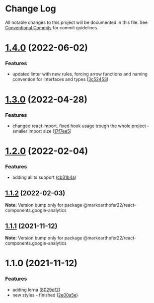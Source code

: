# Change Log

All notable changes to this project will be documented in this file.
See [Conventional Commits](https://conventionalcommits.org) for commit guidelines.

# [1.4.0](https://github.com/markoarthofer22/react-components/compare/@markoarthofer22/react-components.google-analytics@1.3.0...@markoarthofer22/react-components.google-analytics@1.4.0) (2022-06-02)


### Features

* updated linter with new rules, forcing arrow functions and naming convention for interfaces and types ([3c52453](https://github.com/markoarthofer22/react-components/commit/3c52453d506f86781a1e069afa3afbe48be6d912))





# [1.3.0](https://github.com/markoarthofer22/react-components/compare/@markoarthofer22/react-components.google-analytics@1.2.0...@markoarthofer22/react-components.google-analytics@1.3.0) (2022-04-28)


### Features

* changed react import. fixed hook usage trough the whole project - smaller import size ([17f7ee5](https://github.com/markoarthofer22/react-components/commit/17f7ee5fbab26d1b33d6cbbb2e9c1ee858c04db1))





# [1.2.0](https://github.com/markoarthofer22/react-components/compare/@markoarthofer22/react-components.google-analytics@1.1.2...@markoarthofer22/react-components.google-analytics@1.2.0) (2022-02-04)


### Features

* adding all ts support ([cb31b4a](https://github.com/markoarthofer22/react-components/commit/cb31b4aee37bcd4a7617a49d61b181a4bde72574))





## [1.1.2](https://github.com/markoarthofer22/react-components/compare/@markoarthofer22/react-components.google-analytics@1.1.1...@markoarthofer22/react-components.google-analytics@1.1.2) (2022-02-03)

**Note:** Version bump only for package @markoarthofer22/react-components.google-analytics





## [1.1.1](https://github.com/markoarthofer22/react-components/compare/@markoarthofer22/react-components.google-analytics@1.1.0...@markoarthofer22/react-components.google-analytics@1.1.1) (2021-11-12)

**Note:** Version bump only for package @markoarthofer22/react-components.google-analytics





# 1.1.0 (2021-11-12)


### Features

* adding lerna ([8029df2](https://github.com/markoarthofer22/react-components/commit/8029df269418d941a0a44f5d92a65dbe5fd854cf))
* new styles - finished ([2e00a5e](https://github.com/markoarthofer22/react-components/commit/2e00a5e9752c8bac2a09b3e7b0be24d43158af36))
